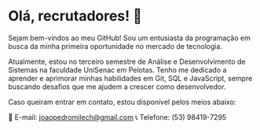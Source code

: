 # Olá, recrutadores! 👋
Sejam bem-vindos ao meu GitHub! Sou um entusiasta da programação em busca da minha primeira oportunidade no mercado de tecnologia.

Atualmente, estou no terceiro semestre de Análise e Desenvolvimento de Sistemas na faculdade UniSenac em Pelotas. Tenho me dedicado a aprender e aprimorar minhas habilidades em Git, SQL e JavaScript, sempre buscando desafios que me ajudem a crescer como desenvolvedor.

Caso queiram entrar em contato, estou disponível pelos meios abaixo:

📩 E-mail: joaopedromilech@gmail.com
📞 Telefone: (53) 98419-7295
